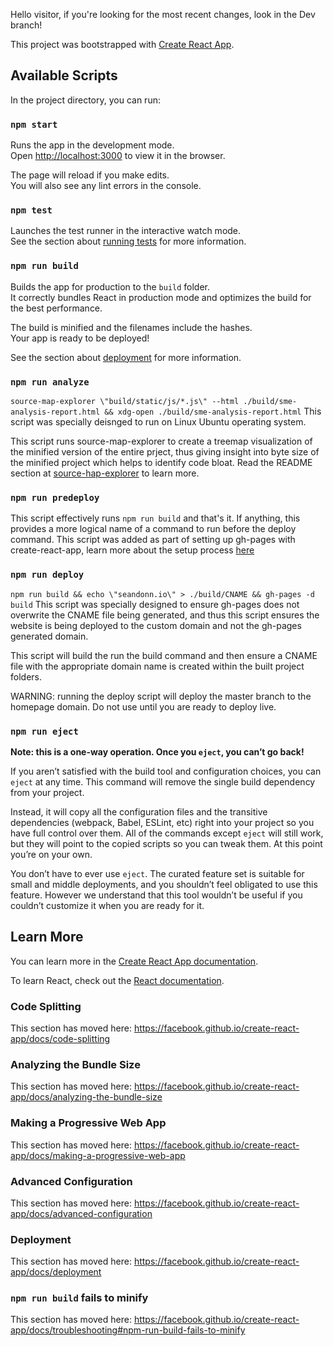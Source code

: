 Hello visitor, if you're looking for the most recent changes, look in the Dev branch!

This project was bootstrapped with [Create React App](https://github.com/facebook/create-react-app).

## Available Scripts

In the project directory, you can run:

### `npm start`

Runs the app in the development mode.<br />
Open [http://localhost:3000](http://localhost:3000) to view it in the browser.

The page will reload if you make edits.<br />
You will also see any lint errors in the console.

### `npm test`

Launches the test runner in the interactive watch mode.<br />
See the section about [running tests](https://facebook.github.io/create-react-app/docs/running-tests) for more information.

### `npm run build`

Builds the app for production to the `build` folder.<br />
It correctly bundles React in production mode and optimizes the build for the best performance.

The build is minified and the filenames include the hashes.<br />
Your app is ready to be deployed!

See the section about [deployment](https://facebook.github.io/create-react-app/docs/deployment) for more information.

### `npm run analyze`

`source-map-explorer \"build/static/js/*.js\" --html ./build/sme-analysis-report.html && xdg-open ./build/sme-analysis-report.html`
This script was specially deisnged to run on Linux Ubuntu operating system.

This script runs source-map-explorer to create a treemap visualization of the minified version of the entire prject, thus giving insight into byte size of the minified project which helps to identify code bloat. Read the README section at [source-hap-explorer](https://www.npmjs.com/package/source-map-explorer) to learn more.

### `npm run predeploy`

This script effectively runs `npm run build` and that's it. If anything, this provides a more logical name of a command to run before the deploy command. This script was added as part of setting up gh-pages with create-react-app, learn more about the setup process [here](https://blog.usejournal.com/how-to-deploy-your-react-app-into-github-pages-b2c96292b18e)

### `npm run deploy`
`npm run build && echo \"seandonn.io\" > ./build/CNAME && gh-pages -d build`
This script was specially designed to ensure gh-pages does not overwrite the CNAME file being generated, and thus this script ensures the website is being deployed to the custom domain and not the gh-pages generated domain.

This script will build the run the build command and then ensure a CNAME file with the appropriate domain name is created within the built project folders.

WARNING: running the deploy script will deploy the master branch to the homepage domain. Do not use until you are ready to deploy live.

### `npm run eject`

**Note: this is a one-way operation. Once you `eject`, you can’t go back!**

If you aren’t satisfied with the build tool and configuration choices, you can `eject` at any time. This command will remove the single build dependency from your project.

Instead, it will copy all the configuration files and the transitive dependencies (webpack, Babel, ESLint, etc) right into your project so you have full control over them. All of the commands except `eject` will still work, but they will point to the copied scripts so you can tweak them. At this point you’re on your own.

You don’t have to ever use `eject`. The curated feature set is suitable for small and middle deployments, and you shouldn’t feel obligated to use this feature. However we understand that this tool wouldn’t be useful if you couldn’t customize it when you are ready for it.

## Learn More

You can learn more in the [Create React App documentation](https://facebook.github.io/create-react-app/docs/getting-started).

To learn React, check out the [React documentation](https://reactjs.org/).

### Code Splitting

This section has moved here: https://facebook.github.io/create-react-app/docs/code-splitting

### Analyzing the Bundle Size

This section has moved here: https://facebook.github.io/create-react-app/docs/analyzing-the-bundle-size

### Making a Progressive Web App

This section has moved here: https://facebook.github.io/create-react-app/docs/making-a-progressive-web-app

### Advanced Configuration

This section has moved here: https://facebook.github.io/create-react-app/docs/advanced-configuration

### Deployment

This section has moved here: https://facebook.github.io/create-react-app/docs/deployment

### `npm run build` fails to minify

This section has moved here: https://facebook.github.io/create-react-app/docs/troubleshooting#npm-run-build-fails-to-minify
